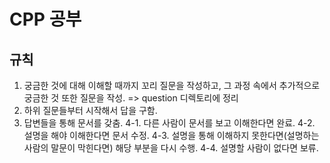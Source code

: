 # CPP 공부

## 규칙

1. 궁금한 것에 대해 이해할 때까지 꼬리 질문을 작성하고, 그 과정 속에서 추가적으로 궁금한 것 또한 질문을 작성.
 => question 디렉토리에 정리
2. 하위 질문들부터 시작해서 답을 구함.
3. 답변들을 통해 문서를 갖춤.
4-1. 다른 사람이 문서를 보고 이해한다면 완료.
4-2. 설명을 해야 이해한다면 문서 수정.
4-3. 설명을 통해 이해하지 못한다면(설명하는 사람의 말문이 막힌다면) 해당 부분을 다시 수행.
4-4. 설명할 사람이 없다면 보류.
